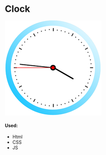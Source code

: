 <html>
<head></head>
<body>
  <h1>Clock</h1>
    <img src="clock.png" alt="Clock`s image">
  <h4>Used:</h4>
  <ul>
    <li>Html</li>
    <li>CSS</li>
    <li>JS</li>
  </ul>
</body>
</html>

